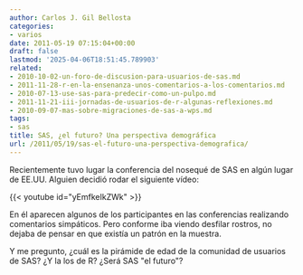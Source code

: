 ```yaml
---
author: Carlos J. Gil Bellosta
categories:
- varios
date: 2011-05-19 07:15:04+00:00
draft: false
lastmod: '2025-04-06T18:51:45.789903'
related:
- 2010-10-02-un-foro-de-discusion-para-usuarios-de-sas.md
- 2011-11-28-r-en-la-ensenanza-unos-comentarios-a-los-comentarios.md
- 2010-07-13-use-sas-para-predecir-como-un-pulpo.md
- 2011-11-21-iii-jornadas-de-usuarios-de-r-algunas-reflexiones.md
- 2010-09-07-mas-sobre-migraciones-de-sas-a-wps.md
tags:
- sas
title: SAS, ¿el futuro? Una perspectiva demográfica
url: /2011/05/19/sas-el-futuro-una-perspectiva-demografica/
---
```


Recientemente tuvo lugar la conferencia del nosequé de SAS en algún lugar de EE.UU. Alguien decidió rodar el siguiente vídeo:

{{< youtube id="yEmfkeIkZWk" >}}

En él aparecen algunos de los participantes en las conferencias realizando comentarios simpáticos. Pero conforme iba viendo desfilar rostros, no dejaba de pensar en que existía un patrón en la muestra.

Y me pregunto, ¿cuál es la pirámide de edad de la comunidad de usuarios de SAS? ¿Y la los de R? ¿Será SAS "el futuro"?